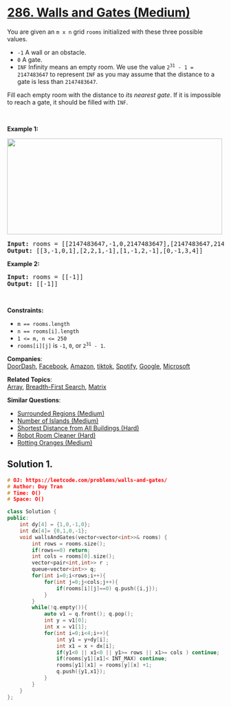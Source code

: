 # [286. Walls and Gates (Medium)](https://leetcode.com/problems/walls-and-gates/)

<p>You are given an <code>m x n</code> grid <code>rooms</code>&nbsp;initialized with these three possible values.</p>

<ul>
	<li><code>-1</code>&nbsp;A wall or an obstacle.</li>
	<li><code>0</code> A gate.</li>
	<li><code>INF</code> Infinity means an empty room. We use the value <code>2<sup>31</sup> - 1 = 2147483647</code> to represent <code>INF</code> as you may assume that the distance to a gate is less than <code>2147483647</code>.</li>
</ul>

<p>Fill each empty room with the distance to <em>its nearest gate</em>. If it is impossible to reach a gate, it should be filled with <code>INF</code>.</p>

<p>&nbsp;</p>
<p><strong>Example 1:</strong></p>
<img alt="" src="https://assets.leetcode.com/uploads/2021/01/03/grid.jpg" style="width: 500px; height: 223px;">
<pre><strong>Input:</strong> rooms = [[2147483647,-1,0,2147483647],[2147483647,2147483647,2147483647,-1],[2147483647,-1,2147483647,-1],[0,-1,2147483647,2147483647]]
<strong>Output:</strong> [[3,-1,0,1],[2,2,1,-1],[1,-1,2,-1],[0,-1,3,4]]
</pre>

<p><strong>Example 2:</strong></p>

<pre><strong>Input:</strong> rooms = [[-1]]
<strong>Output:</strong> [[-1]]
</pre>

<p>&nbsp;</p>
<p><strong>Constraints:</strong></p>

<ul>
	<li><code>m == rooms.length</code></li>
	<li><code>n == rooms[i].length</code></li>
	<li><code>1 &lt;= m, n &lt;= 250</code></li>
	<li><code>rooms[i][j]</code> is <code>-1</code>, <code>0</code>, or <code>2<sup>31</sup> - 1</code>.</li>
</ul>


**Companies**:  
[DoorDash](https://leetcode.com/company/doordash), [Facebook](https://leetcode.com/company/facebook), [Amazon](https://leetcode.com/company/amazon), [tiktok](https://leetcode.com/company/tiktok), [Spotify](https://leetcode.com/company/spotify), [Google](https://leetcode.com/company/google), [Microsoft](https://leetcode.com/company/microsoft)

**Related Topics**:  
[Array](https://leetcode.com/tag/array/), [Breadth-First Search](https://leetcode.com/tag/breadth-first-search/), [Matrix](https://leetcode.com/tag/matrix/)

**Similar Questions**:
* [Surrounded Regions (Medium)](https://leetcode.com/problems/surrounded-regions/)
* [Number of Islands (Medium)](https://leetcode.com/problems/number-of-islands/)
* [Shortest Distance from All Buildings (Hard)](https://leetcode.com/problems/shortest-distance-from-all-buildings/)
* [Robot Room Cleaner (Hard)](https://leetcode.com/problems/robot-room-cleaner/)
* [Rotting Oranges (Medium)](https://leetcode.com/problems/rotting-oranges/)

## Solution 1.

```cpp
# OJ: https://leetcode.com/problems/walls-and-gates/
# Author: Duy Tran
# Time: O()
# Space: O()

class Solution {
public:
    int dy[4] = {1,0,-1,0};
    int dx[4]= {0,1,0,-1};
    void wallsAndGates(vector<vector<int>>& rooms) {
        int rows = rooms.size();
        if(rows==0) return;
        int cols = rooms[0].size();
        vector<pair<int,int>> r ;
        queue<vector<int>> q;
        for(int i=0;i<rows;i++){
            for(int j=0;j<cols;j++){
                if(rooms[i][j]==0) q.push({i,j});
            }
        }
        while(!q.empty()){
            auto v1 = q.front(); q.pop();
            int y = v1[0];
            int x = v1[1];
            for(int i=0;i<4;i++){
                int y1 = y+dy[i];
                int x1 = x + dx[i];
                if(y1<0 || x1<0 || y1>= rows || x1>= cols ) continue;
                if(rooms[y1][x1]< INT_MAX) continue;
                rooms[y1][x1] = rooms[y][x] +1;
                q.push({y1,x1});
            }
        }
    }
};
             
```